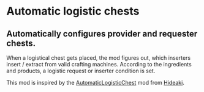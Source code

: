 # Automatic logistic chests
## Automatically configures provider and requester chests.

When a logistical chest gets placed, the mod figures out, which inserters insert / extract from valid crafting machines. According to the ingredients and products, a logistic request or inserter condition is set.

This mod is inspired by the [AutomaticLogisticChest](https://mods.factorio.com/mod/AutomaticLogisticChest) mod from [Hideaki](https://mods.factorio.com/user/Hideaki).
